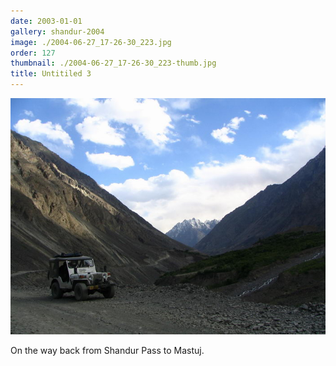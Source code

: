 ```yaml
---
date: 2003-01-01
gallery: shandur-2004
image: ./2004-06-27_17-26-30_223.jpg
order: 127
thumbnail: ./2004-06-27_17-26-30_223-thumb.jpg
title: Untitiled 3
---
```


![Untitiled 3](./2004-06-27_17-26-30_223.jpg)

On the way back from Shandur Pass to Mastuj.